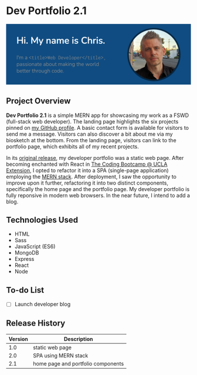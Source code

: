 # Dev Portfolio 2.1

![Portfolio Banner](./client/src/assets/images/project/banner-0.5x.png)

## Project Overview

**Dev Portfolio 2.1** is a simple MERN app for showcasing my work as a FSWD (full-stack web developer). The landing page highlights the six projects pinned on [my GitHub profile](https://github.com/icn2you). A basic contact form is available for visitors to send me a message. Visitors can also discover a bit about me via my biosketch at the bottom. From the landing page, visitors can link to the portfolio page, which exhibits all of my recent projects.

In its [original release](https://icn2you.com/fsf-portfolio/), my developer portfolio was a static web page. After becoming enchanted with React in [The Coding Bootcamp @ UCLA Extension](https://bootcamp.uclaextension.edu/coding/online/landing/), I opted to refactor it into a SPA (single-page application) employing the [MERN stack](https://medium.com/@blockchain_simplified/what-is-mern-stack-9c867dbad302). After deployment, I saw the opportunity to improve upon it further, refactoring it into two distinct components, specifically the home page and the portfolio page. My developer portfolio is fully reponsive in modern web browsers. In the near future, I intend to add a blog.

## Technologies Used

- HTML
- Sass
- JavaScript (ES6)
- MongoDB
- Express
- React
- Node

## To-do List

- [ ] Launch developer blog

## Release History

|Version|Description                       |
|-------|----------------------------------|
|1.0    |static web page                   |
|2.0    |SPA using MERN stack              |
|2.1    |home page and portfolio components|
